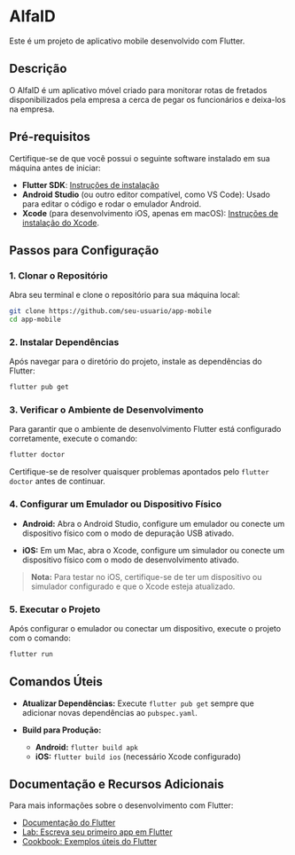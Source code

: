 # AlfaID

Este é um projeto de aplicativo mobile desenvolvido com Flutter.

## Descrição

O AlfaID é um aplicativo móvel criado para monitorar rotas de fretados disponibilizados pela empresa a cerca de pegar os funcionários e deixa-los na empresa.

## Pré-requisitos

Certifique-se de que você possui o seguinte software instalado em sua máquina antes de iniciar:

- **Flutter SDK**: [Instruções de instalação](https://flutter.dev/docs/get-started/install)
- **Android Studio** (ou outro editor compatível, como VS Code): Usado para editar o código e rodar o emulador Android.
- **Xcode** (para desenvolvimento iOS, apenas em macOS): [Instruções de instalação do Xcode](https://developer.apple.com/xcode/).

## Passos para Configuração

### 1. Clonar o Repositório

Abra seu terminal e clone o repositório para sua máquina local:

```bash
git clone https://github.com/seu-usuario/app-mobile
cd app-mobile
```
### 2. Instalar Dependências

Após navegar para o diretório do projeto, instale as dependências do Flutter:

```bash
flutter pub get
```

### 3. Verificar o Ambiente de Desenvolvimento

Para garantir que o ambiente de desenvolvimento Flutter está configurado corretamente, execute o comando:

```bash
flutter doctor
```

Certifique-se de resolver quaisquer problemas apontados pelo ```flutter doctor``` antes de continuar.

### 4. Configurar um Emulador ou Dispositivo Físico

- **Android:** Abra o Android Studio, configure um emulador ou conecte um dispositivo físico com o modo de depuração USB ativado.

- **iOS:** Em um Mac, abra o Xcode, configure um simulador ou conecte um dispositivo físico com o modo de desenvolvimento ativado.

> **Nota:** Para testar no iOS, certifique-se de ter um dispositivo ou simulador configurado e que o Xcode esteja atualizado.

### 5. Executar o Projeto

Após configurar o emulador ou conectar um dispositivo, execute o projeto com o comando:

```bash
flutter run
```

## Comandos Úteis

- **Atualizar Dependências:** Execute ```flutter pub get``` sempre que adicionar novas dependências ao ```pubspec.yaml```.

- **Build para Produção:**
    - **Android:** ```flutter build apk```
    - **iOS:** ```flutter build ios``` (necessário Xcode configurado)

## Documentação e Recursos Adicionais

Para mais informações sobre o desenvolvimento com Flutter:

* [Documentação do Flutter](https://docs.flutter.dev/)
* [Lab: Escreva seu primeiro app em Flutter](https://docs.flutter.dev/get-started/codelab)
* [Cookbook: Exemplos úteis do Flutter](https://docs.flutter.dev/cookbook)
